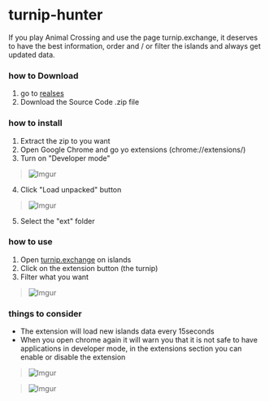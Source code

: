 # turnip-hunter
If you play Animal Crossing and use the page turnip.exchange, it deserves to have the best information, order and / or filter the islands and always get updated data.

### how to Download
1. go to [realses](https://github.com/silentdefault/turnip-hunter/releases/latest)
2. Download the Source Code .zip file

### how to install
1. Extract the zip to you want
2. Open Google Chrome and go yo extensions (chrome://extensions/)
3. Turn on "Developer mode"
> ![Imgur](https://i.imgur.com/qgjzuTi.png)
4. Click "Load unpacked" button
> ![Imgur](https://1.imgur.com/mYToECr.png)
5. Select the "ext" folder


### how to use
1. Open [turnip.exchange](https://turnip.exchange/islands) on islands
2. Click on the extension button (the turnip)
3. Filter what you want
> ![Imgur](https://i.imgur.com/crlQ98W.png)

### things to consider
* The extension will load new islands data every 15seconds
* When you open chrome again it will warn you that it is not safe to have applications in developer mode, in the extensions section you can enable or disable the extension
> ![Imgur](https://i.imgur.com/uLedjGa.png)

> ![Imgur](https://i.imgur.com/zxRtAao.png)
